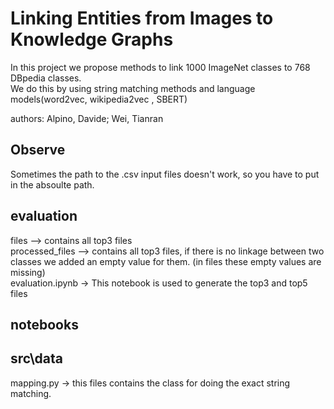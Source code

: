 # Linking Entities from Images to Knowledge Graphs

In this project we propose methods to link 1000 ImageNet classes to 768 DBpedia classes. <br> 
We do this by using string matching methods and language models(word2vec, wikipedia2vec , SBERT) <br> 

authors: Alpino, Davide; Wei, Tianran <br> 

## Observe
Sometimes the path to the .csv input files doesn't work, so
you have to put in the absoulte path.

## evaluation

files --> contains all top3 files <br> 
processed_files --> contains all top3 files, if there is no linkage between two classes we added
an empty value for them. (in files these empty values are missing) <br> 
evaluation.ipynb -> This notebook is used to generate the top3 and top5 files <br> 


## notebooks

## src\data
mapping.py -> this files contains the class for doing the exact string matching. <br> 







